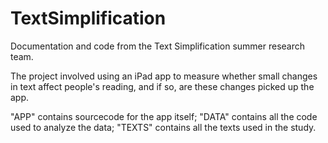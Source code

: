 # TextSimplification
Documentation and code from the Text Simplification summer research team.

The project involved using an iPad app to measure whether small changes in text affect people's reading, and if so, are these changes picked up the app.

"APP" contains sourcecode for the app itself; "DATA" contains all the code used to analyze the data; "TEXTS" contains all the texts used in the study.
